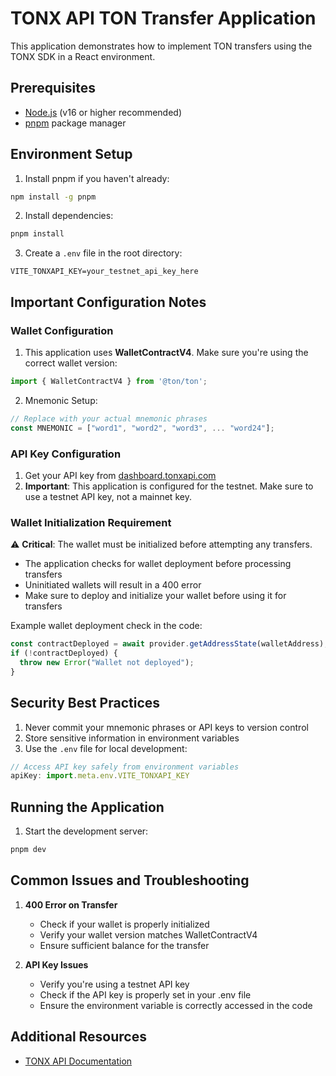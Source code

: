 # TONX API TON Transfer Application

This application demonstrates how to implement TON transfers using the TONX SDK in a React environment.

## Prerequisites

- [Node.js](https://nodejs.org/) (v16 or higher recommended)
- [pnpm](https://pnpm.io/) package manager

## Environment Setup

1. Install pnpm if you haven't already:
```bash
npm install -g pnpm
```

2. Install dependencies:
```bash
pnpm install
```

3. Create a `.env` file in the root directory:
```env
VITE_TONXAPI_KEY=your_testnet_api_key_here
```

## Important Configuration Notes

### Wallet Configuration

1. This application uses **WalletContractV4**. Make sure you're using the correct wallet version:
```javascript
import { WalletContractV4 } from '@ton/ton';
```

2. Mnemonic Setup:
```javascript
// Replace with your actual mnemonic phrases
const MNEMONIC = ["word1", "word2", "word3", ... "word24"];
```

### API Key Configuration

1. Get your API key from [dashboard.tonxapi.com](https://dashboard.tonxapi.com)
2. **Important**: This application is configured for the testnet. Make sure to use a testnet API key, not a mainnet key.

### Wallet Initialization Requirement

⚠️ **Critical**: The wallet must be initialized before attempting any transfers.

- The application checks for wallet deployment before processing transfers
- Uninitiated wallets will result in a 400 error
- Make sure to deploy and initialize your wallet before using it for transfers

Example wallet deployment check in the code:
```javascript
const contractDeployed = await provider.getAddressState(walletAddress);
if (!contractDeployed) {
  throw new Error("Wallet not deployed");
}
```

## Security Best Practices

1. Never commit your mnemonic phrases or API keys to version control
2. Store sensitive information in environment variables
3. Use the `.env` file for local development:
```javascript
// Access API key safely from environment variables
apiKey: import.meta.env.VITE_TONXAPI_KEY
```

## Running the Application

1. Start the development server:
```bash
pnpm dev
```

## Common Issues and Troubleshooting

1. **400 Error on Transfer**
   - Check if your wallet is properly initialized
   - Verify your wallet version matches WalletContractV4
   - Ensure sufficient balance for the transfer

2. **API Key Issues**
   - Verify you're using a testnet API key
   - Check if the API key is properly set in your .env file
   - Ensure the environment variable is correctly accessed in the code

## Additional Resources

- [TONX API Documentation](https://docs.tonxapi.com)
